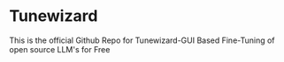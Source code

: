 # Tunewizard
This is the official Github Repo for Tunewizard-GUI Based Fine-Tuning of open source LLM's for Free
